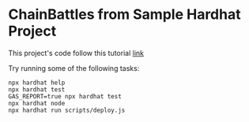 # ChainBattles from Sample Hardhat Project

This project's code follow this tutorial [link](https://docs.alchemy.com/docs/how-to-make-nfts-with-on-chain-metadata-hardhat-and-javascript)

Try running some of the following tasks:

```shell
npx hardhat help
npx hardhat test
GAS_REPORT=true npx hardhat test
npx hardhat node
npx hardhat run scripts/deploy.js
```

